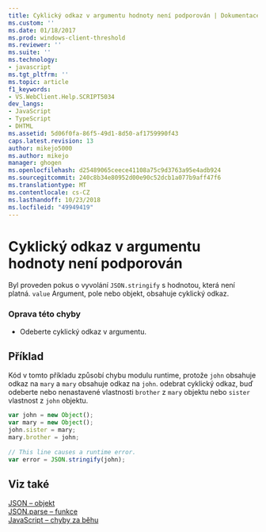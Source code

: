 ```yaml
---
title: Cyklický odkaz v argumentu hodnoty není podporován | Dokumentace Microsoftu
ms.custom: ''
ms.date: 01/18/2017
ms.prod: windows-client-threshold
ms.reviewer: ''
ms.suite: ''
ms.technology:
- javascript
ms.tgt_pltfrm: ''
ms.topic: article
f1_keywords:
- VS.WebClient.Help.SCRIPT5034
dev_langs:
- JavaScript
- TypeScript
- DHTML
ms.assetid: 5d06f0fa-86f5-49d1-8d50-af1759990f43
caps.latest.revision: 13
author: mikejo5000
ms.author: mikejo
manager: ghogen
ms.openlocfilehash: d25489065ceece41108a75c9d3763a95e4adb924
ms.sourcegitcommit: 240c8b34e80952d00e90c52dcb1a077b9aff47f6
ms.translationtype: MT
ms.contentlocale: cs-CZ
ms.lasthandoff: 10/23/2018
ms.locfileid: "49949419"
---
```

# <a name="circular-reference-in-value-argument-not-supported"></a>Cyklický odkaz v argumentu hodnoty není podporován
Byl proveden pokus o vyvolání `JSON.stringify` s hodnotou, která není platná. `value` Argument, pole nebo objekt, obsahuje cyklický odkaz.  
  
### <a name="to-correct-this-error"></a>Oprava této chyby  
  
-   Odeberte cyklický odkaz v argumentu.  
  
## <a name="example"></a>Příklad  
 Kód v tomto příkladu způsobí chybu modulu runtime, protože `john` obsahuje odkaz na `mary` a `mary` obsahuje odkaz na `john`. odebrat cyklický odkaz, buď odeberte nebo nenastavené vlastnosti `brother` z `mary` objektu nebo `sister` vlastnost z `john` objektu.  
  
```JavaScript  
var john = new Object();  
var mary = new Object();  
john.sister = mary;  
mary.brother = john;  
  
// This line causes a runtime error.  
var error = JSON.stringify(john);  
```  
  
## <a name="see-also"></a>Viz také  
 [JSON – objekt](../../javascript/reference/json-object-javascript.md)   
 [JSON.parse – funkce](../../javascript/reference/json-parse-function-javascript.md)   
 [JavaScript – chyby za běhu](../../javascript/reference/javascript-run-time-errors.md)